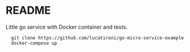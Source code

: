 # README

Little go service with Docker container and tests.

```
  git clone https://github.com/lucatironi/go-micro-service-example
  docker-compose up
```